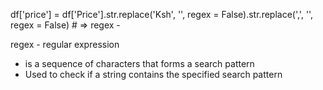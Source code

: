df['price'] = df['Price'].str.replace('Ksh', '', regex = False).str.replace(',', '', regex = False) # => regex - 

regex - regular expression
- is a sequence of characters that forms a search pattern
- Used to check if a string contains the specified search pattern